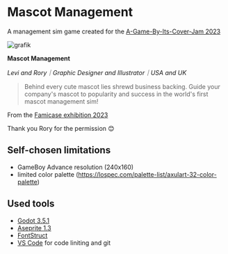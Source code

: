 # Mascot Management
A management sim game created for the [A-Game-By-Its-Cover-Jam 2023](https://itch.io/jam/a-game-by-its-cover-2023)

![grafik](https://github.com/Milchreis/Mascot-Management/assets/544436/6587fb1f-bf0a-4393-b8d3-45114ebf89ab)

**Mascot Management**

*Levi and Rory｜Graphic Designer and Illustrator｜USA and UK*

> Behind every cute mascot lies shrewd business backing. Guide your company's mascot to popularity and success in the world's first mascot management sim!

From the [Famicase exhibition 2023](https://famicase.com/23/index.html)

Thank you Rory for the permission 😊

## Self-chosen limitations
 - GameBoy Advance resolution (240x160)
 - limited color palette (https://lospec.com/palette-list/axulart-32-color-palette)

## Used tools
 - [Godot 3.5.1](https://godotengine.org/download/)
 - [Aseprite 1.3](https://www.aseprite.org/)
 - [FontStruct](https://fontstruct.com/)
 - [VS Code](https://code.visualstudio.com/) for code liniting and git